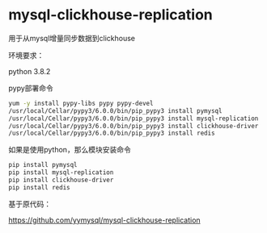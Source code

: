 # mysql-clickhouse-replication

用于从mysql增量同步数据到clickhouse



环境要求：

python 3.8.2



pypy部署命令

```bash
yum -y install pypy-libs pypy pypy-devel
/usr/local/Cellar/pypy3/6.0.0/bin/pip_pypy3 install pymysql
/usr/local/Cellar/pypy3/6.0.0/bin/pip_pypy3 install mysql-replication
/usr/local/Cellar/pypy3/6.0.0/bin/pip_pypy3 install clickhouse-driver
/usr/local/Cellar/pypy3/6.0.0/bin/pip_pypy3 install redis
```

如果是使用python，那么模块安装命令

```bash
pip install pymysql
pip install mysql-replication
pip install clickhouse-driver
pip install redis
```

基于原代码：

https://github.com/yymysql/mysql-clickhouse-replication